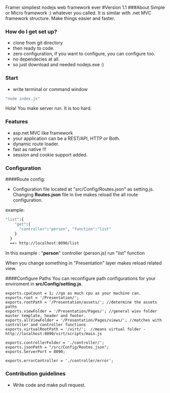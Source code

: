 Framer simpliest nodejs web framework ever
#Version 1.1
###About
Simple or Micro framework :) whatever you called.
It is similar with .net MVC framework structure.
Make things easier and faster.

### How do I get set up?

- clone from git directory
- then ready to code.
- zero configuration, if you want to configure, you can configure too.
- no dependecies at all.
- so just download and needed nodejs.exe :)

### Start

- write terminal or command window

```bash
"node index.js"
```

Hola! You make server run. It is too hard.

### Features

- asp.net MVC like framework
- your application can be a REST/API, HTTP or Both.
- dynamic route loader.
- fast as native !!!
- session and cookie support added.

### Configuration

####Route config:

- Configuration file located at "src/Config/Routes.json" as setting.js.
  Changing **Routes.json** file in live makes reload the all route configuration.

example:

```bash
"list":{
    "get":{
      "controller":"person", "function":"list"
    }
  }
  ==> http://localhost:8090/list
```

In this example : "**person**" controller (person.js) run "list" function

When you change something in "Presentation" layer makes reload related view.

####Configure Paths
You can reconfigure path configurations for your enviroment in **src/Config/setting.js**.

```bach
exports.cpuCount = 1; //go as much cpu as your machine can.
exports.root = '/Presentation/';
exports.rootPath = '/Presentation/assets/'; //determine the assets paths
exports.viewFolder = '/Presentation/Pages/'; //general wiev folder master template, header and footer.
exports.allViewFolder = '/Presentation/Pages/views/'; //matches with controller and controller functions
exports.virtualRootPath = '/virt/';  //means virtual folder - http://localhost:8090/virt/scripts/main.js

exports.controllerFolder = './controller/';
exports.jsonPath = "/src/Config/Routes.json";
exports.ServerPort = 8090;

exports.errorController = './controller/error';
```

### Contribution guidelines

- Write code and make pull request.

